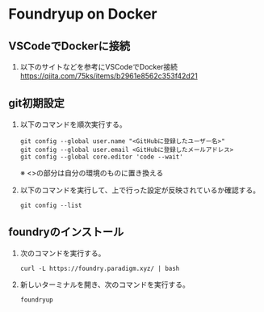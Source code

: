 # Foundryup on Docker

## VSCodeでDockerに接続
1. 以下のサイトなどを参考にVSCodeでDocker接続
https://qiita.com/75ks/items/b2961e8562c353f42d21

## git初期設定
1. 以下のコマンドを順次実行する。
    ```
    git config --global user.name "<GitHubに登録したユーザー名>"
    git config --global user.email <GitHubに登録したメールアドレス>
    git config --global core.editor 'code --wait'
    ```
    ※ <>の部分は自分の環境のものに置き換える

1. 以下のコマンドを実行して、上で行った設定が反映されているか確認する。
    ```
    git config --list
    ```

## foundryのインストール
1. 次のコマンドを実行する。
    ```
    curl -L https://foundry.paradigm.xyz/ | bash
    ```

1. 新しいターミナルを開き、次のコマンドを実行する。
    ```
    foundryup
    ```
